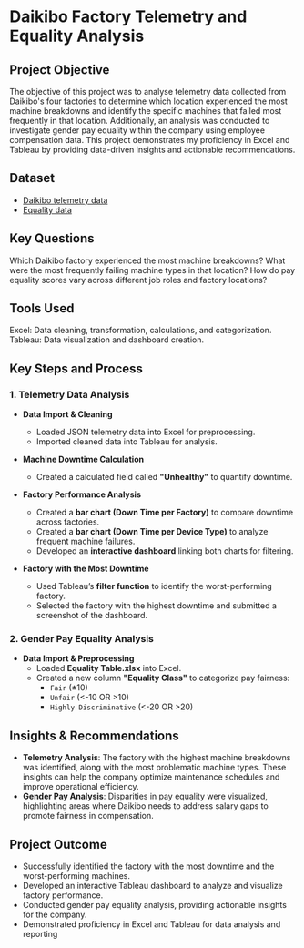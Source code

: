 # Daikibo Factory Telemetry and Equality Analysis
## Project Objective
The objective of this project was to analyse telemetry data collected from Daikibo's four factories to determine which location experienced the most machine breakdowns and identify the specific machines that failed most frequently in that location. Additionally, an analysis was conducted to investigate gender pay equality within the company using employee compensation data. This project demonstrates my proficiency in Excel and Tableau by providing data-driven insights and actionable recommendations.

## Dataset
- <a href="https://github.com/LyndahM/Deloitte-Job-Simulation/blob/main/daikibo-telemetry-data.json.zip">Daikibo telemetry data</a>
- <a href="https://github.com/LyndahM/Deloitte-Job-Simulation/blob/main/Equality%20Table.xlsx">Equality data</a>

## Key Questions
Which Daikibo factory experienced the most machine breakdowns?
What were the most frequently failing machine types in that location?
How do pay equality scores vary across different job roles and factory locations?

## Tools Used

Excel: Data cleaning, transformation, calculations, and categorization.
Tableau: Data visualization and dashboard creation.

## Key Steps and Process

### 1. Telemetry Data Analysis
- **Data Import & Cleaning**
  - Loaded JSON telemetry data into Excel for preprocessing.
  - Imported cleaned data into Tableau for analysis.

- **Machine Downtime Calculation**
  - Created a calculated field called **"Unhealthy"** to quantify downtime.

- **Factory Performance Analysis**
  - Created a **bar chart (Down Time per Factory)** to compare downtime across factories.
  - Created a **bar chart (Down Time per Device Type)** to analyze frequent machine failures.
  - Developed an **interactive dashboard** linking both charts for filtering.

- **Factory with the Most Downtime**
  - Used Tableau’s **filter function** to identify the worst-performing factory.
  - Selected the factory with the highest downtime and submitted a screenshot of the dashboard.

### 2. Gender Pay Equality Analysis
- **Data Import & Preprocessing**
  - Loaded **Equality Table.xlsx** into Excel.
  - Created a new column **"Equality Class"** to categorize pay fairness:
    - `Fair` (±10)
    - `Unfair` (<-10 OR >10)
    - `Highly Discriminative` (<-20 OR >20)
 
## Insights & Recommendations
- **Telemetry Analysis**: The factory with the highest machine breakdowns was identified, along with the most problematic machine types. These insights can help the company optimize maintenance schedules and improve operational efficiency.
- **Gender Pay Analysis**: Disparities in pay equality were visualized, highlighting areas where Daikibo needs to address salary gaps to promote fairness in compensation.


## Project Outcome
- Successfully identified the factory with the most downtime and the worst-performing machines.
- Developed an interactive Tableau dashboard to analyze and visualize factory performance.
- Conducted gender pay equality analysis, providing actionable insights for the company.
- Demonstrated proficiency in Excel and Tableau for data analysis and reporting

